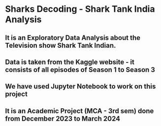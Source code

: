 # Sharks Decoding - Shark Tank India Analysis 
## It is an Exploratory Data Analysis about the Television show Shark Tank Indian.
## Data is taken from the Kaggle website - it consists of all episodes of Season 1 to Season 3
## We have used Jupyter Notebook to work on this project
## It is an Academic Project (MCA - 3rd sem) done from December 2023 to March 2024
